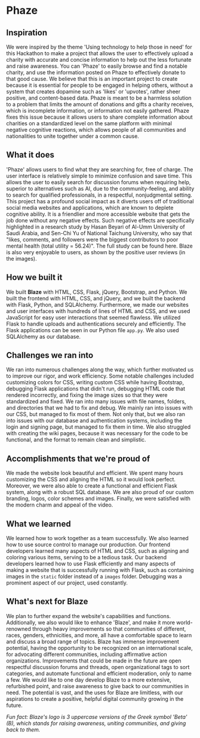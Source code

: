 # Phaze

## Inspiration
We were inspired by the theme 'Using technology to help those in need' for this Hackathon to make a project that allows the user to effectively upload a charity with accurate and concise information to help out the less fortunate and raise awareness. You can 'Phaze' to easily browse and find a notable charity, and use the information posted on Phaze to effectively donate to that good cause. We believe that this is an important project to create because it is essential for people to be engaged in helping others, without a system that creates dopamine such as 'likes' or 'upvotes', rather sheer positive, and content-based data.  Phaze is meant to be a harmless solution to a problem that limits the amount of donations and gifts a charity receives, which is incomplete information, or information not easily gathered. Phaze fixes this issue because it allows users to share complete information about charities on a standardized level on the same platform with minimal negative cognitive reactions, which allows people of all communities and nationalities to unite together under a common cause.

## What it does
'Phaze' allows users to find what they are searching for, free of charge. The user interface is relatively simple to minimize confusion and save time. This allows the user to easily search for discussion forums when requiring help, superior to alternatives such as AI, due to the community-feeling, and ability to search for qualified professionals, in a respectful, nonjudgmental setting. This project has a profound social impact as it diverts users off of traditional social media websites and applications, which are known to deplete cognitive ability. It is a friendlier and more accessible website that gets the job done without any negative effects. Such negative effects are specifically highlighted in a research study by Hasan Beyari of Al-Umm University of Saudi Arabia, and Sen-Chi Yu of National Taichung University, who say that "likes, comments, and followers were the biggest contributors to poor mental health (total utility = 56.24)". The full study can be found here. Blaze is also very enjoyable to users, as shown by the positive user reviews (in the images).

## How we built it
We built **Blaze** with HTML, CSS, Flask, jQuery, Bootstrap, and Python. We built the frontend with HTML, CSS, and jQuery, and we built the backend with Flask, Python, and SQLAlchemy. Furthermore, we made our websites and user interfaces with hundreds of lines of HTML and CSS, and we used JavaScript for easy user interactions that seemed flawless. We utilized Flask to handle uploads and authentications securely and efficiently. The Flask applications can be seen in our Python file `app.py`. We also used SQLAlchemy as our database.

## Challenges we ran into
We ran into numerous challenges along the way, which further motivated us to improve our rigor, and work efficiency. Some notable challenges included customizing colors for CSS, writing custom CSS while having Bootstrap, debugging Flask applications that didn't run, debugging HTML code that rendered incorrectly, and fixing the image sizes so that they were standardized and fixed. We ran into many issues with file names, folders, and directories that we had to fix and debug. We mainly ran into issues with our CSS, but managed to fix most of them. Not only that, but we also ran into issues with our database and authentication systems, including the login and signing page, but managed to fix them in time. We also struggled with creating the wiki pages, because it was necessary for the code to be functional, and the format to remain clean and simplistic.

## Accomplishments that we're proud of
We made the website look beautiful and efficient. We spent many hours customizing the CSS and aligning the HTML so it would look perfect. Moreover, we were also able to create a functional and efficient Flask system, along with a robust SQL database. We are also proud of our custom branding, logos, color schemes and images. Finally, we were satisfied with the modern charm and appeal of the video.

## What we learned
We learned how to work together as a team successfully. We also learned how to use source control to manage our production. Our frontend developers learned many aspects of HTML and CSS, such as aligning and coloring various items, serving to be a tedious task. Our backend developers learned how to use Flask efficiently and many aspects of making a website that is successfully running with Flask, such as containing images in the `static` folder instead of a `images` folder. Debugging was a prominent aspect of our project, used constantly.

## What's next for Blaze
We plan to further expand the website's capabilities and functions. Additionally, we also would like to enhance 'Blaze', and make it more world-renowned through heavy improvements so that communities of different, races, genders, ethnicities, and more, all have a comfortable space to learn and discuss a broad range of topics. Blaze has immense improvement potential, having the opportunity to be recognized on an international scale, for advocating different communities, including affirmative action organizations. Improvements that could be made in the future are open respectful discussion forums and threads, open organizational tags to sort categories, and automate functional and efficient moderation, only to name a few. We would like to one day develop Blaze to a more extensive, refurbished point, and raise awareness to give back to our communities in need. The potential is vast, and the uses for Blaze are limitless, with our aspirations to create a positive, helpful digital community growing in the future.

*Fun fact: Blaze's logo is 3 uppercase versions of the Greek symbol 'Beta' (B), which stands for raising awareness, uniting communities, and giving back to them.*
